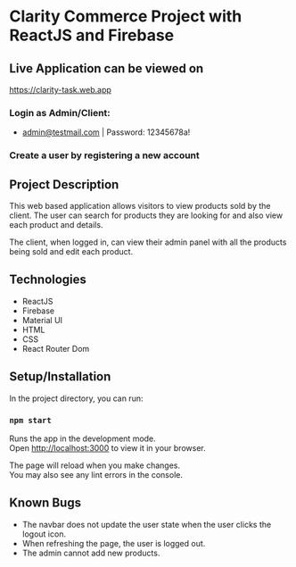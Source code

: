 # Clarity Commerce Project with ReactJS and Firebase

## Live Application can be viewed on

https://clarity-task.web.app

### Login as Admin/Client:
- admin@testmail.com | Password: 12345678a!

### Create a user by registering a new account

## Project Description
This web based application allows visitors to view products sold by the client. The user can search for products they are looking for and also view each product and details.

The client, when logged in, can view their admin panel with all the products being sold and edit each product.

## Technologies
- ReactJS
- Firebase
- Material UI
- HTML
- CSS
- React Router Dom

## Setup/Installation

In the project directory, you can run:

### `npm start`

Runs the app in the development mode.\
Open [http://localhost:3000](http://localhost:3000) to view it in your browser.

The page will reload when you make changes.\
You may also see any lint errors in the console.

## Known Bugs
- The navbar does not update the user state when the user clicks the logout icon.
- When refreshing the page, the user is logged out. 
- The admin cannot add new products.


